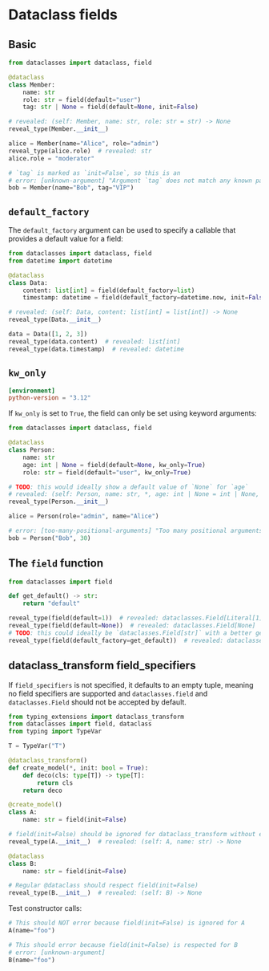 # Dataclass fields

## Basic

```py
from dataclasses import dataclass, field

@dataclass
class Member:
    name: str
    role: str = field(default="user")
    tag: str | None = field(default=None, init=False)

# revealed: (self: Member, name: str, role: str = str) -> None
reveal_type(Member.__init__)

alice = Member(name="Alice", role="admin")
reveal_type(alice.role)  # revealed: str
alice.role = "moderator"

# `tag` is marked as `init=False`, so this is an
# error: [unknown-argument] "Argument `tag` does not match any known parameter"
bob = Member(name="Bob", tag="VIP")
```

## `default_factory`

The `default_factory` argument can be used to specify a callable that provides a default value for a
field:

```py
from dataclasses import dataclass, field
from datetime import datetime

@dataclass
class Data:
    content: list[int] = field(default_factory=list)
    timestamp: datetime = field(default_factory=datetime.now, init=False)

# revealed: (self: Data, content: list[int] = list[int]) -> None
reveal_type(Data.__init__)

data = Data([1, 2, 3])
reveal_type(data.content)  # revealed: list[int]
reveal_type(data.timestamp)  # revealed: datetime
```

## `kw_only`

```toml
[environment]
python-version = "3.12"
```

If `kw_only` is set to `True`, the field can only be set using keyword arguments:

```py
from dataclasses import dataclass, field

@dataclass
class Person:
    name: str
    age: int | None = field(default=None, kw_only=True)
    role: str = field(default="user", kw_only=True)

# TODO: this would ideally show a default value of `None` for `age`
# revealed: (self: Person, name: str, *, age: int | None = int | None, role: str = str) -> None
reveal_type(Person.__init__)

alice = Person(role="admin", name="Alice")

# error: [too-many-positional-arguments] "Too many positional arguments: expected 1, got 2"
bob = Person("Bob", 30)
```

## The `field` function

```py
from dataclasses import field

def get_default() -> str:
    return "default"

reveal_type(field(default=1))  # revealed: dataclasses.Field[Literal[1]]
reveal_type(field(default=None))  # revealed: dataclasses.Field[None]
# TODO: this could ideally be `dataclasses.Field[str]` with a better generics solver
reveal_type(field(default_factory=get_default))  # revealed: dataclasses.Field[Unknown]
```

## dataclass_transform field_specifiers

If `field_specifiers` is not specified, it defaults to an empty tuple, meaning no field specifiers
are supported and `dataclasses.field` and `dataclasses.Field` should not be accepted by default.

```py
from typing_extensions import dataclass_transform
from dataclasses import field, dataclass
from typing import TypeVar

T = TypeVar("T")

@dataclass_transform()
def create_model(*, init: bool = True):
    def deco(cls: type[T]) -> type[T]:
        return cls
    return deco

@create_model()
class A:
    name: str = field(init=False)

# field(init=False) should be ignored for dataclass_transform without explicit field_specifiers
reveal_type(A.__init__)  # revealed: (self: A, name: str) -> None

@dataclass
class B:
    name: str = field(init=False)

# Regular @dataclass should respect field(init=False)
reveal_type(B.__init__)  # revealed: (self: B) -> None
```

Test constructor calls:

```py
# This should NOT error because field(init=False) is ignored for A
A(name="foo")

# This should error because field(init=False) is respected for B
# error: [unknown-argument]
B(name="foo")
```
